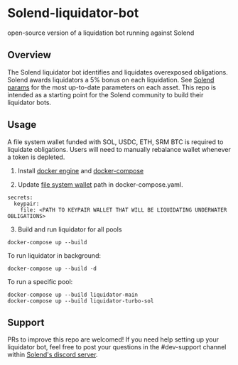 # Solend-liquidator-bot

open-source version of a liquidation bot running against Solend

## Overview

The Solend liquidator bot identifies and liquidates overexposed obligations. Solend awards liquidators a 5% bonus on each liquidation. See [Solend params](https://docs.solend.fi/protocol/parameters) for the most up-to-date parameters on each asset. This repo is intended as a starting point for the Solend community to build their liquidator bots.

## Usage

A file system wallet funded with SOL, USDC, ETH, SRM BTC is required to liquidate obligations. Users will need to manually rebalance wallet whenever a token is depleted.

1. Install [docker engine](https://docs.docker.com/get-docker/) and [docker-compose](https://docs.docker.com/compose/install/)

2. Update [file system wallet](https://docs.solana.com/wallet-guide/file-system-wallet) path in docker-compose.yaml.

```
secrets:
  keypair:
    file: <PATH TO KEYPAIR WALLET THAT WILL BE LIQUIDATING UNDERWATER OBLIGATIONS>
```

3. Build and run liquidator for all pools

```
docker-compose up --build
```

To run liquidator in background:
```
docker-compose up --build -d
```

To run a specific pool:
```
docker-compose up --build liquidator-main
docker-compose up --build liquidator-turbo-sol
```

## Support

PRs to improve this repo are welcomed! If you need help setting up your liquidator bot, feel free to post your questions in the #dev-support channel within [Solend's discord server](https://discord.gg/exscEFpB7s).
